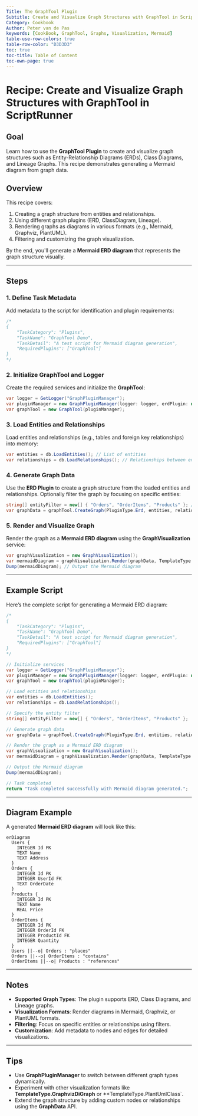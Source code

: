 ```yaml
---
Title: The GraphTool Plugin
Subtitle: Create and Visualize Graph Structures with GraphTool in ScriptRunner
Category: Cookbook
Author: Peter van de Pas
keywords: [CookBook, GraphTool, Graphs, Visualization, Mermaid]
table-use-row-colors: true
table-row-color: "D3D3D3"
toc: true
toc-title: Table of Content
toc-own-page: true
---
```


# Recipe: Create and Visualize Graph Structures with GraphTool in ScriptRunner

## Goal

Learn how to use the **GraphTool Plugin** to create and visualize graph structures such as
Entity-Relationship Diagrams (ERDs), Class Diagrams, and Lineage Graphs.
This recipe demonstrates generating a Mermaid diagram from graph data.

## Overview

This recipe covers:

1. Creating a graph structure from entities and relationships.
2. Using different graph plugins (ERD, ClassDiagram, Lineage).
3. Rendering graphs as diagrams in various formats (e.g., Mermaid, Graphviz, PlantUML).
4. Filtering and customizing the graph visualization.

By the end, you'll generate a **Mermaid ERD diagram** that represents the graph structure visually.

---

## Steps

### 1. Define Task Metadata

Add metadata to the script for identification and plugin requirements:

```csharp
/*
{
    "TaskCategory": "Plugins",
    "TaskName": "GraphTool Demo",
    "TaskDetail": "A test script for Mermaid diagram generation",
    "RequiredPlugins": ["GraphTool"]
}
*/
```

### 2. Initialize GraphTool and Logger

Create the required services and initialize the **GraphTool**:

```csharp
var logger = GetLogger("GraphPluginManager");
var pluginManager = new GraphPluginManager(logger: logger, erdPlugin: new ErdPlugin());
var graphTool = new GraphTool(pluginManager);
```

### 3. Load Entities and Relationships

Load entities and relationships (e.g., tables and foreign key relationships) into memory:

```csharp
var entities = db.LoadEntities(); // List of entities
var relationships = db.LoadRelationships(); // Relationships between entities
```

### 4. Generate Graph Data

Use the **ERD Plugin** to create a graph structure from the loaded entities and relationships.
Optionally filter the graph by focusing on specific entities:

```csharp
string[] entityFilter = new[] { "Orders", "OrderItems", "Products" }; // Focused entities
var graphData = graphTool.CreateGraph(PluginType.Erd, entities, relationships, entityFilter);
```

### 5. Render and Visualize Graph

Render the graph as a **Mermaid ERD diagram** using the **GraphVisualization** service:

```csharp
var graphVisualization = new GraphVisualization();
var mermaidDiagram = graphVisualization.Render(graphData, TemplateType.MermaidErd);
Dump(mermaidDiagram); // Output the Mermaid diagram
```

---

## Example Script

Here’s the complete script for generating a Mermaid ERD diagram:

```csharp
/*
{
    "TaskCategory": "Plugins",
    "TaskName": "GraphTool Demo",
    "TaskDetail": "A test script for Mermaid diagram generation",
    "RequiredPlugins": ["GraphTool"]
}
*/

// Initialize services
var logger = GetLogger("GraphPluginManager");
var pluginManager = new GraphPluginManager(logger: logger, erdPlugin: new ErdPlugin());
var graphTool = new GraphTool(pluginManager);

// Load entities and relationships
var entities = db.LoadEntities();
var relationships = db.LoadRelationships();

// Specify the entity filter
string[] entityFilter = new[] { "Orders", "OrderItems", "Products" };

// Generate graph data
var graphData = graphTool.CreateGraph(PluginType.Erd, entities, relationships, entityFilter);

// Render the graph as a Mermaid ERD diagram
var graphVisualization = new GraphVisualization();
var mermaidDiagram = graphVisualization.Render(graphData, TemplateType.MermaidErd);

// Output the Mermaid diagram
Dump(mermaidDiagram);

// Task completed
return "Task completed successfully with Mermaid diagram generated.";
```

---

## Diagram Example

A generated **Mermaid ERD diagram** will look like this:

```mermaid
erDiagram
  Users {
    INTEGER Id PK
    TEXT Name 
    TEXT Address
  }
  Orders {
    INTEGER Id PK
    INTEGER UserId FK
    TEXT OrderDate
  }
  Products {
    INTEGER Id PK
    TEXT Name
    REAL Price
  }
  OrderItems {
    INTEGER Id PK
    INTEGER OrderId FK
    INTEGER ProductId FK
    INTEGER Quantity
  }
  Users ||--o| Orders : "places"
  Orders ||--o| OrderItems : "contains"
  OrderItems ||--o| Products : "references"
```

---

## Notes

- **Supported Graph Types**: The plugin supports ERD, Class Diagrams, and Lineage graphs.
- **Visualization Formats**: Render diagrams in Mermaid, Graphviz, or PlantUML formats.
- **Filtering**: Focus on specific entities or relationships using filters.
- **Customization**: Add metadata to nodes and edges for detailed visualizations.

---

## Tips

- Use **GraphPluginManager** to switch between different graph types dynamically.
- Experiment with other visualization formats like **TemplateType.GraphvizDiGraph** or **TemplateType.PlantUmlClass`.
- Extend the graph structure by adding custom nodes or relationships using the **GraphData** API.
